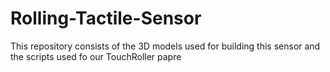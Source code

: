 # Rolling-Tactile-Sensor
This repository consists of the 3D models used for building this sensor and the scripts used fo our TouchRoller papre
